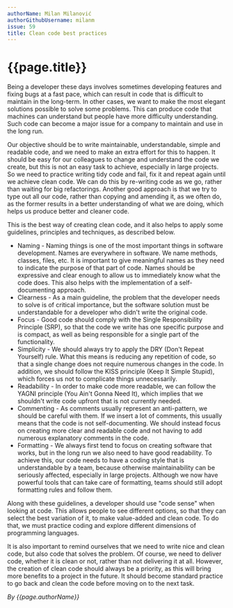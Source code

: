 ```yaml
---
authorName: Milan Milanović
authorGithubUsername: milanm
issue: 59
title: Clean code best practices
---
```

# {{page.title}}

Being a developer these days involves sometimes developing features and fixing bugs at a fast pace, which can result in code that is difficult to maintain in the long-term. In other cases, we want to make the most elegant solutions possible to solve some problems. This can produce code that machines can understand but people have more difficulty understanding. Such code can become a major issue for a company to maintain and use in the long run. 

Our objective should be to write maintainable, understandable, simple and readable code, and we need to make an extra effort for this to happen. It should be easy for our colleagues to change and understand the code we create, but this is not an easy task to achieve, especially in large projects. So we need to practice writing tidy code and fail, fix it and repeat again until we achieve clean code. We can do this by re-writing code as we go, rather than waiting for big refactorings. Another good approach is that we try to type out all our code, rather than copying and amending it, as we often do, as the former results in a better understanding of what we are doing, which helps us produce better and cleaner code.

This is the best way of creating clean code, and it also helps to apply some guidelines, principles and techniques, as described below.

* Naming - Naming things is one of the most important things in software development. Names are everywhere in software. We name methods, classes, files, etc. It is important to give meaningful names as they need to indicate the purpose of that part of code. Names should be expressive and clear enough to allow us to immediately know what the code does. This also helps with the implementation of a self-documenting approach.
* Clearness - As a main guideline, the problem that the developer needs to solve is of critical importance, but the software solution must be understandable for a developer who didn't write the original code.
* Focus - Good code should comply with the Single Responsibility Principle (SRP), so that the code we write has one specific purpose and is compact, as well as being responsible for a single part of the functionality.
* Simplicity - We should always try to apply the DRY (Don't Repeat Yourself) rule. What this means is reducing any repetition of code, so that a single change does not require numerous changes in the code. In addition, we should follow the KISS principle (Keep It Simple Stupid), which forces us not to complicate things unnecessarily.
* Readability - In order to make code more readable, we can follow the YAGNI principle (You Ain't Gonna Need It), which implies that we shouldn't write code upfront that is not currently needed.
* Commenting - As comments usually represent an anti-pattern, we should be careful with them. If we insert a lot of comments, this usually means that the code is not self-documenting. We should instead focus on creating more clear and readable code and not having to add numerous explanatory comments in the code.
* Formatting - We always first tend to focus on creating software that works, but in the long run we also need to have good readability. To achieve this, our code needs to have a coding style that is understandable by a team, because otherwise maintainability can be seriously affected, especially in large projects. Although we now have powerful tools that can take care of formatting, teams should still adopt formatting rules and follow them.

Along with these guidelines, a developer should use "code sense" when looking at code. This allows people to see different options, so that they can select the best variation of it, to make value-added and clean code. To do that, we must practice coding and explore different dimensions of programming languages. 

It is also important to remind ourselves that we need to write nice and clean code, but also code that solves the problem. Of course, we need to deliver code, whether it is clean or not, rather than not delivering it at all. However, the creation of clean code should always be a priority, as this will bring more benefits to a project in the future. It should become standard practice to go back and clean the code before moving on to the next task.

*By {{page.authorName}}*
